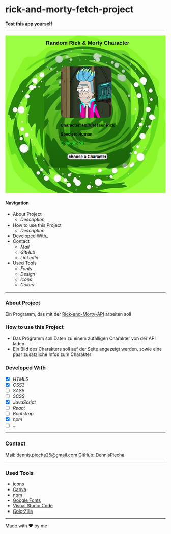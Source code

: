 # rick-and-morty-fetch-project

**[Test this app yourself](https://dennispiecha.github.io/Rick-and-Morty/)**

---

![screenshot page](./img/pageR%26M.png)

#### Navigation

- About Project
  - _Description_
- How to use this Project
  - _Description_
- Developed With\_
- Contact
  - _Mail_
  - _GitHub_
  - _LinkedIn_
- Used Tools
  - _Fonts_
  - _Design_
  - _Icons_
  - _Colors_

---

### About Project

Ein Programm, das mit der [Rick-and-Morty-API](https://rickandmortyapi.com/documentation) arbeiten soll

### How to use this Project

- Das Programm soll Daten zu einem zufälligen Charakter von der API laden
- Ein Bild des Charakters soll auf der Seite angezeigt werden, sowie eine paar zusätzliche Infos zum Charakter

### Developed With

- [x] _HTML5_
- [x] _CSS3_
- [ ] _SASS_
- [ ] _SCSS_
- [x] _JavaScript_
- [ ] _React_
- [ ] _Bootstrap_
- [x] _npm_
- [ ] _..._

---

### Contact

Mail: dennis.piecha25@gmail.com
GitHub: DennisPiecha

---

### Used Tools

- [icons](https://)
- [Canva](https://www.canva.com/)
- [npm](https://www.npmjs.com/)
- [Google Fonts](https://fonts.google.com/)
- [Visual Studio Code](https://code.visualstudio.com/)
- [ColorZilla](https://www.colorzilla.com/chrome/)

---

Made with ❤️ by me
